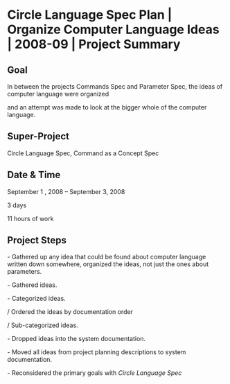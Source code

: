 ﻿Circle Language Spec Plan | Organize Computer Language Ideas | 2008-09 | Project Summary
======================================================================================


Goal
----

In between the projects Commands Spec and Parameter Spec,
the ideas of computer language were organized 

and an attempt was made to look at the bigger whole of the computer language.


Super-Project
-------------

Circle Language Spec, Command as a Concept Spec


Date & Time
-----------

September 1 , 2008 – September 3, 2008

3 days

11 hours of work


Project Steps
-------------

\- Gathered up any idea that could be found about computer language written down somewhere, organized the ideas, not just the ones about parameters.

\- Gathered ideas.

\- Categorized ideas.

/ Ordered the ideas by documentation order 

/ Sub-categorized ideas.

\- Dropped ideas into the system documentation.

\- Moved all ideas from project planning descriptions to system documentation.

\- Reconsidered the primary goals with *Circle Language Spec*
